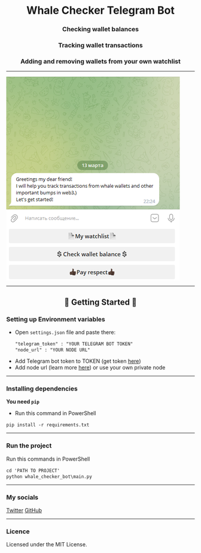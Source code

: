 <h1 align="center">Whale Checker Telegram Bot</h1>

<h3 align="center"><b>Checking wallet balances</b></h3>
<h3 align="center"><b>Tracking wallet transactions</b></h3>
<h3 align="center"><b>Adding and removing wallets from your own watchlist</b></h3>

____
<img align="middle" src="https://github.com/CyrillLermontov/whale-checker-bot/blob/main/image.png"/>

____

<h2 align="center">🚀 Getting Started 🚀</h2>

### **Setting up Environment variables**
- Open `settings.json` file and paste there:
  ```
  "telegram_token" : "YOUR TELEGRAM BOT TOKEN"
  "node_url" : "YOUR NODE URL"
  ```
- Add Telegram bot token to TOKEN (get token [here](https://t.me/BotFather))
- Add node url (learn more [here](https://www.infura.io/)) or use your own private node

___
### **Installing dependencies**
**You need `pip`**


  - Run this command in PowerShell
  ```
  pip install -r requirements.txt
  ```
___
### **Run the project**
Run this commands in PowerShell
```
cd 'PATH TO PROJECT'
python whale_checker_bot\main.py
```
___
### **My socials**
[Twitter](https://twitter.com/itwasreallycool)
[GitHub](https://github.com/CyrillLermontov) 
___
### **Licence**
Licensed under the MIT License.
